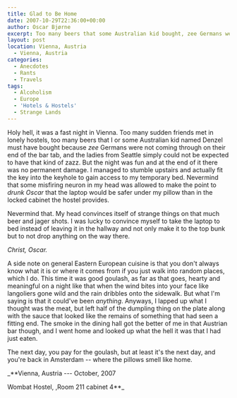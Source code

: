 ```yaml
---
title: Glad to Be Home
date: 2007-10-29T22:36:00+00:00
author: Oscar Bjørne
excerpt: Too many beers that some Australian kid bought, zee Germans were not coming through, and the ladies from Seattle simply didn't have that kind of zazz.
layout: post
location: Vienna, Austria
  - Vienna, Austria
categories:
  - Anecdotes
  - Rants
  - Travels
tags:
  - Alcoholism
  - Europe
  - 'Hotels & Hostels'
  - Strange Lands
---
```

Holy hell, it was a fast night in Vienna. Too many sudden friends met in lonely hostels, too many beers that I or some Australian kid named Denzel must have bought because _zee_ Germans were not coming through on their end of the bar tab, and the ladies from Seattle simply could not be expected to have that kind of zazz. But the night was fun and at the end of it there was no permanent damage. I managed to stumble upstairs and actually fit the key into the keyhole to gain access to my temporary bed. Nevermind that some misfiring neuron in my head was allowed to make the point to _drunk Oscar_ that the laptop would be safer under my pillow than in the locked cabinet the hostel provides.

Nevermind that. My head convinces itself of strange things on that much beer and jager shots. I was lucky to convince myself to take the laptop to bed instead of leaving it in the hallway and not only make it to the top bunk but to not drop anything on the way there.

_Christ, Oscar._

A side note on general Eastern European cuisine is that you don't always know what it is or where it comes from if you just walk into random places, which I do. This time it was good goulash, as far as that goes, hearty and meaningful on a night like that when the wind bites into your face like langoliers gone wild and the rain dribbles onto the sidewalk. But what I'm saying is that it could've been _anything_. Anyways, I lapped up what I thought was the meat, but left half of the dumpling thing on the plate along with the sauce that looked like the remains of something that had seen a fitting end. The smoke in the dining hall got the better of me in that Austrian bar though, and I went home and looked up what the hell it was that I had just eaten.

The next day, you pay for the goulash, but at least it's the next day, and you're back in Amsterdam -- where the pillows smell like home.

_**Vienna, Austria --- October, 2007
  
Wombat Hostel, ,Room 211 cabinet 4**_